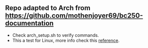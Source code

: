 ## Repo adapted to Arch from https://github.com/mothenjoyer69/bc250-documentation
- Check arch_setup.sh to verify commands.
- This a test for Linux, more info check this [reference](https://github.com/mothenjoyer69/bc250-documentation/blob/main/README.md).
